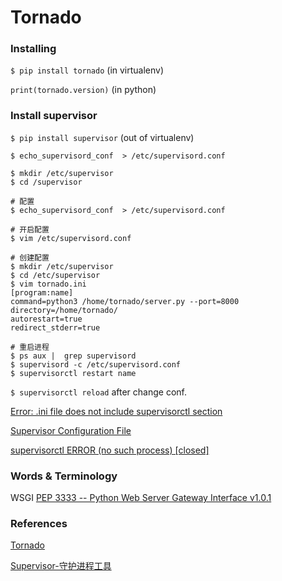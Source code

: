 # Tornado

### Installing

`$ pip install tornado` (in virtualenv)

`print(tornado.version)` (in python)

### Install supervisor

`$ pip install supervisor` (out of virtualenv)

`$ echo_supervisord_conf  > /etc/supervisord.conf`


```shell
$ mkdir /etc/supervisor
$ cd /supervisor
```

```shell
# 配置
$ echo_supervisord_conf  > /etc/supervisord.conf

# 开启配置
$ vim /etc/supervisord.conf

# 创建配置
$ mkdir /etc/supervisor
$ cd /etc/supervisor
$ vim tornado.ini
[program:name]
command=python3 /home/tornado/server.py --port=8000
directory=/home/tornado/
autorestart=true
redirect_stderr=true

# 重启进程
$ ps aux |  grep supervisord
$ supervisord -c /etc/supervisord.conf
$ supervisorctl restart name
```

`$ supervisorctl reload` after change conf.

[Error: .ini file does not include supervisorctl section](https://askubuntu.com/a/932612/707430)

[Supervisor Configuration File](http://supervisord.org/configuration.html)

[supervisorctl ERROR (no such process) [closed]](https://stackoverflow.com/a/38477262/6279975)

### Words & Terminology

WSGI [PEP 3333 -- Python Web Server Gateway Interface v1.0.1](https://www.python.org/dev/peps/pep-3333/)

### References

[Tornado](https://www.jianshu.com/p/3a928ade93dc)

[Supervisor-守护进程工具](https://www.jianshu.com/p/39b476e808d8)